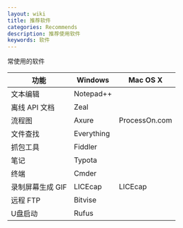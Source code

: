 ```yaml
---
layout: wiki
title: 推荐软件
categories: Recommends
description: 推荐使用软件
keywords: 软件
---
```


常使用的软件

| 功能             | Windows    | Mac OS X      |
| ---------------- | ---------- | ------------- |
| 文本编辑         | Notepad++  |               |
| 离线 API 文档    | Zeal       |               |
| 流程图           | Axure      | ProcessOn.com |
| 文件查找         | Everything |               |
| 抓包工具         | Fiddler    |               |
| 笔记             | Typota     |               |
| 终端             | Cmder      |               |
| 录制屏幕生成 GIF | LICEcap    | LICEcap       |
| 远程 FTP         | Bitvise    |               |
| U盘启动          | Rufus      |               |

